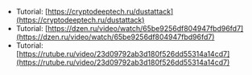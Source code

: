 

* Tutorial: [https://cryptodeeptech.ru/dustattack](https://cryptodeeptech.ru/dustattack)
* Tutorial: [https://dzen.ru/video/watch/65be9256df804947fbd96fd7](https://dzen.ru/video/watch/65be9256df804947fbd96fd7)
* Tutorial: [https://rutube.ru/video/23d09792ab3d180f526dd55314a14cd7](https://rutube.ru/video/23d09792ab3d180f526dd55314a14cd7)

